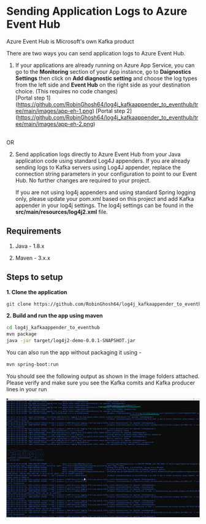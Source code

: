 # Sending Application Logs to Azure Event Hub

Azure Event Hub is Microsoft's own Kafka product

There are two ways you can send application logs to Azure Event Hub.
1) If your applications are already running on Azure App Service, you can go to the **Monitoring** section
   of your App instance, go to **Daignostics Settings** then click on **Add diagnostic setting** and choose the log types from the left side and **Event Hub** on the right side as your destination choice.
   (This requires no code changes)
   <br>
   [Portal step 1] (https://github.com/RobinGhosh64/log4j_kafkaappender_to_eventhub/tree/main/images/app-eh-1.png)
   [Portal step 2] (https://github.com/RobinGhosh64/log4j_kafkaappender_to_eventhub/tree/main/images/app-eh-2.png)
<br>
OR

2) Send application logs directly to Azure Event Hub from your Java application code using standard Log4J appenders. 
   If you are already sending logs to Kafka servers using Log4J appender, replace the connection string parameters in your configuration to point to our Event Hub.
   No further changes are required to your project.
   
   If you are not using log4j appenders and using standard Spring logging only, please update your pom.xml based on this project and add Kafka appender in your log4j settings. The log4j settings can be found in the **src/main/resources/log4j2.xml** file.
   



## Requirements

1. Java - 1.8.x

2. Maven - 3.x.x

## Steps to setup

**1. Clone the application**

```bash
git clone https://github.com/RobinGhosh64/log4j_kafkaappender_to_eventhub.git
```

**2. Build and run the app using maven**

```bash
cd log4j_kafkaappender_to_eventhub
mvn package
java -jar target/log4j2-demo-0.0.1-SNAPSHOT.jar
```

You can also run the app without packaging it using -

```bash
mvn spring-boot:run
```

You should see the following output as shown in the image folders attached. Please verify and make sure you see the Kafka comits and Kafka producer lines in your run


<img src="images/SpringBootApp-Connecting-2-EH.png">
